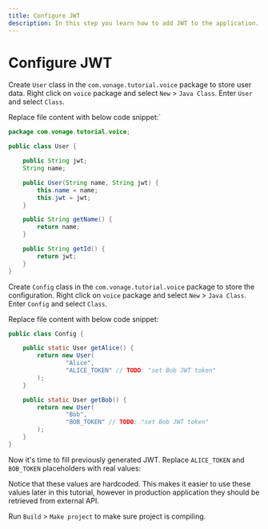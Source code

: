 ```yaml
---
title: Configure JWT
description: In this step you learn how to add JWT to the application.
---
```


# Configure JWT

Create `User` class in the `com.vonage.tutorial.voice` package to store user data. Right click on `voice` package and select `New` > `Java Class`. Enter `User` and select `Class`.

Replace file content with below code snippet:` 

```java
package com.vonage.tutorial.voice;

public class User {

    public String jwt;
    String name;

    public User(String name, String jwt) {
        this.name = name;
        this.jwt = jwt;
    }

    public String getName() {
        return name;
    }

    public String getId() {
        return jwt;
    }
}
```

Create `Config` class in the `com.vonage.tutorial.voice` package to store the configuration. Right click on `voice` package and select `New` > `Java Class`. Enter `Config` and select `Class`.

Replace file content with below code snippet:

```java
public class Config {

    public static User getAlice() {
        return new User(
                "Alice",
                "ALICE_TOKEN" // TODO: "set Bob JWT token"
        );
    }

    public static User getBob() {
        return new User(
                "Bob",
                "BOB_TOKEN" // TODO: "set Bob JWT token"
        );
    }
}
```

Now it's time to fill previously generated JWT. Replace `ALICE_TOKEN` and `BOB_TOKEN` placeholders with real values:

Notice that these values are hardcoded. This makes it easier to use these values later in this tutorial, however in production application they should be retrieved from external API.

Run `Build` > `Make project` to make sure project is compiling.